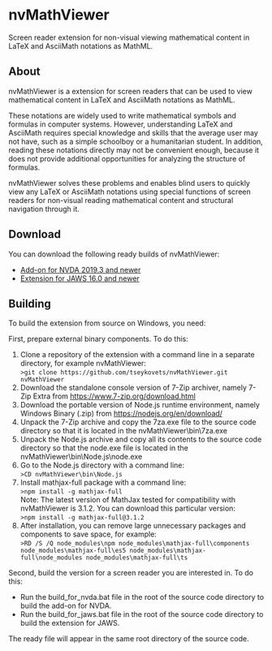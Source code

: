 # nvMathViewer
Screen reader extension for non-visual viewing mathematical content in LaTeX and AsciiMath notations as MathML.

## About
nvMathViewer is a extension for screen readers that can be used to view mathematical content in LaTeX and AsciiMath notations as MathML.

These notations are widely used to write mathematical symbols and formulas in computer systems.
However, understanding LaTeX and AsciiMath requires special knowledge and skills that the average user may not have, such as a simple schoolboy or a humanitarian student.
In addition, reading these notations directly may not be convenient enough, because it does not provide additional opportunities for analyzing the structure of formulas.

nvMathViewer solves these problems and enables blind users to quickly view any LaTeX or AsciiMath notations using special functions of screen readers for non-visual reading mathematical content and structural navigation through it.

## Download
You can download the following ready builds of nvMathViewer:

* [Add-on for NVDA 2019.3 and newer](https://tseykovets.ru/download/nvda/nvMathViewer.nvda-addon)
* [Extension for JAWS 16.0 and newer](https://tseykovets.ru/download/jaws/nvMathViewer.zip)

## Building
To build the extension from source on Windows, you need:

First, prepare external binary components. To do this:

1. Clone a repository  of the extension with a command line in a separate directory, for example nvMathViewer:  
```>git clone https://github.com/tseykovets/nvMathViewer.git nvMathViewer```
2. Download the standalone console version of 7-Zip archiver, namely  7-Zip Extra from <https://www.7-zip.org/download.html>
3. Download the portable version of Node.js runtime environment, namely Windows Binary (.zip) from <https://nodejs.org/en/download/>
4. Unpack the 7-Zip archive and copy the 7za.exe file to the source code directory so that it is located in the nvMathViewer\bin\7za.exe
5. Unpack the Node.js archive and copy all its contents to the source code directory so that the node.exe file is located in the nvMathViewer\bin\Node.js\node.exe
6. Go to the Node.js directory with a command line:  
```>CD nvMathViewer\bin\Node.js```
7. Install mathjax-full package with a command line:  
```>npm install -g mathjax-full```  
Note: The latest version of MathJax tested for compatibility with nvMathViewer is 3.1.2. You can download this particular version:  
```>npm install -g mathjax-full@3.1.2```
8. After installation, you can remove large  unnecessary packages and components to save space, for example:  
```>RD /S /Q node_modules\npm node_modules\mathjax-full\components node_modules\mathjax-full\es5 node_modules\mathjax-full\node_modules node_modules\mathjax-full\ts```

Second, build the version for a screen reader you are interested in. To do this:

* Run the build_for_nvda.bat file in the root of the source code directory to build the add-on for NVDA.
* Run the build_for_jaws.bat file in the root of the source code directory to build the extension for JAWS.

The ready file will appear in the same root directory of the source code.
